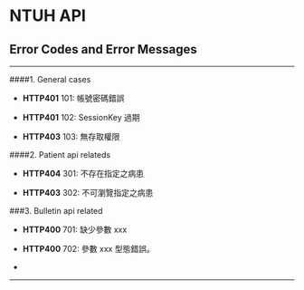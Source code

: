 # NTUH API


## Error Codes and Error Messages
---
####1. General cases

- **HTTP401** 101: 帳號密碼錯誤						

- **HTTP401** 102: SessionKey 過期				

- **HTTP403** 103: 無存取權限

####2. Patient api relateds

- **HTTP404** 301: 不存在指定之病患

- **HTTP403** 302: 不可瀏覽指定之病患

###3. Bulletin api related

- **HTTP400** 701: 缺少參數 xxx

- **HTTP400** 702: 參數 xxx 型態錯誤。

- 
 ---
